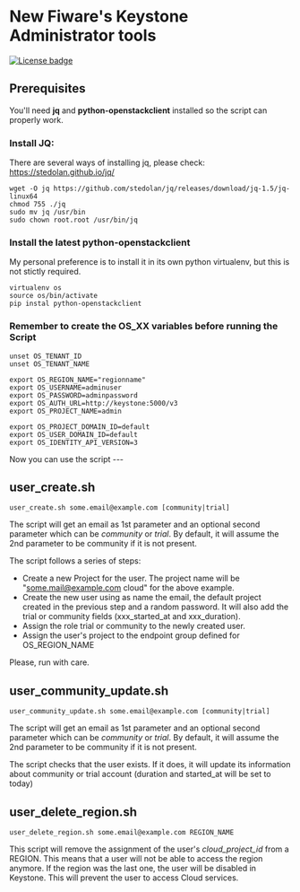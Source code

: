 # New Fiware's Keystone Administrator tools
[![License badge](https://img.shields.io/badge/license-Apache_2.0-blue.svg)](https://opensource.org/licenses/Apache-2.0)

## Prerequisites
You'll need **jq** and **python-openstackclient** installed so the script can properly work.

### Install JQ:
There are several ways of installing jq, please check: https://stedolan.github.io/jq/

    wget -O jq https://github.com/stedolan/jq/releases/download/jq-1.5/jq-linux64
    chmod 755 ./jq
    sudo mv jq /usr/bin
    sudo chown root.root /usr/bin/jq


### Install the latest python-openstackclient
My personal preference is to install it in its own python virtualenv, but this is not stictly required.


    virtualenv os
    source os/bin/activate
    pip instal python-openstackclient

### Remember to create the OS_XX variables before running the Script


    unset OS_TENANT_ID
    unset OS_TENANT_NAME
    
    export OS_REGION_NAME="regionname"
    export OS_USERNAME=adminuser
    export OS_PASSWORD=adminpassword
    export OS_AUTH_URL=http://keystone:5000/v3
    export OS_PROJECT_NAME=admin
    
    export OS_PROJECT_DOMAIN_ID=default
    export OS_USER_DOMAIN_ID=default
    export OS_IDENTITY_API_VERSION=3

Now you can use the script ---


## user_create.sh

    user_create.sh some.email@example.com [community|trial]

The script will get an email as 1st parameter and an optional second parameter which can be *community* or *trial*. 
By default, it will assume the 2nd parameter to be community if it is not present.

The script follows a series of steps:
- Create a new Project for the user. The project name will be "some.mail@example.com cloud" for the above example.
- Create the new user using as name the email, the default project created in the previous step and a random password. It will also add the trial or community fields (xxx_started_at and xxx_duration).
- Assign the role trial or community to the newly created user.
- Assign the user's project to the endpoint group defined for OS_REGION_NAME

Please, run with care.  

## user_community_update.sh 

    user_community_update.sh some.email@example.com [community|trial]

The script will get an email as 1st parameter and an optional second parameter which can be *community* or *trial*. 
By default, it will assume the 2nd parameter to be community if it is not present.

The script checks that the user exists. If it does, it will update its information about community or trial account (duration and started_at will be set to today)

## user_delete_region.sh

    user_delete_region.sh some.email@example.com REGION_NAME

This script will remove the assignment of the user's *cloud_project_id* from a REGION. This means that a user will not be able to access the region anymore. If the region was the last one, the user will be disabled in Keystone. This will prevent the user to access Cloud services.

